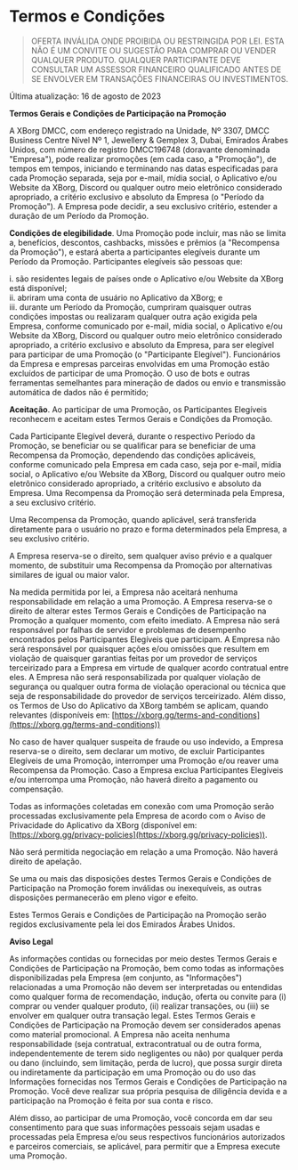 # Termos e Condições

> OFERTA INVÁLIDA ONDE PROIBIDA OU RESTRINGIDA POR LEI. ESTA NÃO É UM CONVITE OU SUGESTÃO PARA COMPRAR OU VENDER QUALQUER PRODUTO. QUALQUER PARTICIPANTE DEVE CONSULTAR UM ASSESSOR FINANCEIRO QUALIFICADO ANTES DE SE ENVOLVER EM TRANSAÇÕES FINANCEIRAS OU INVESTIMENTOS.

Última atualização: 16 de agosto de 2023

**Termos Gerais e Condições de Participação na Promoção**

A XBorg DMCC, com endereço registrado na Unidade, Nº 3307, DMCC Business Centre Nível Nº 1, Jewellery & Gemplex 3, Dubai, Emirados Árabes Unidos, com número de registro DMCC196748 (doravante denominada "Empresa"), pode realizar promoções (em cada caso, a "Promoção"), de tempos em tempos, iniciando e terminando nas datas especificadas para cada Promoção separada, seja por e-mail, mídia social, o Aplicativo e/ou Website da XBorg, Discord ou qualquer outro meio eletrônico considerado apropriado, a critério exclusivo e absoluto da Empresa (o "Período da Promoção"). A Empresa pode decidir, a seu exclusivo critério, estender a duração de um Período da Promoção.

**Condições de elegibilidade**. Uma Promoção pode incluir, mas não se limita a, benefícios, descontos, cashbacks, missões e prêmios (a "Recompensa da Promoção"), e estará aberta a participantes elegíveis durante um Período da Promoção. Participantes elegíveis são pessoas que:

i. são residentes legais de países onde o Aplicativo e/ou Website da XBorg está disponível;\
ii. abriram uma conta de usuário no Aplicativo da XBorg; e\
iii. durante um Período da Promoção, cumpriram quaisquer outras condições impostas ou realizaram qualquer outra ação exigida pela Empresa, conforme comunicado por e-mail, mídia social, o Aplicativo e/ou Website da XBorg, Discord ou qualquer outro meio eletrônico considerado apropriado, a critério exclusivo e absoluto da Empresa, para ser elegível para participar de uma Promoção (o "Participante Elegível"). Funcionários da Empresa e empresas parceiras envolvidas em uma Promoção estão excluídos de participar de uma Promoção. O uso de bots e outras ferramentas semelhantes para mineração de dados ou envio e transmissão automática de dados não é permitido;

**Aceitação**. Ao participar de uma Promoção, os Participantes Elegíveis reconhecem e aceitam estes Termos Gerais e Condições da Promoção.

Cada Participante Elegível deverá, durante o respectivo Período da Promoção, se beneficiar ou se qualificar para se beneficiar de uma Recompensa da Promoção, dependendo das condições aplicáveis, conforme comunicado pela Empresa em cada caso, seja por e-mail, mídia social, o Aplicativo e/ou Website da XBorg, Discord ou qualquer outro meio eletrônico considerado apropriado, a critério exclusivo e absoluto da Empresa. Uma Recompensa da Promoção será determinada pela Empresa, a seu exclusivo critério.

Uma Recompensa da Promoção, quando aplicável, será transferida diretamente para o usuário no prazo e forma determinados pela Empresa, a seu exclusivo critério.

A Empresa reserva-se o direito, sem qualquer aviso prévio e a qualquer momento, de substituir uma Recompensa da Promoção por alternativas similares de igual ou maior valor.

Na medida permitida por lei, a Empresa não aceitará nenhuma responsabilidade em relação a uma Promoção. A Empresa reserva-se o direito de alterar estes Termos Gerais e Condições de Participação na Promoção a qualquer momento, com efeito imediato. A Empresa não será responsável por falhas de servidor e problemas de desempenho encontrados pelos Participantes Elegíveis que participam. A Empresa não será responsável por quaisquer ações e/ou omissões que resultem em violação de quaisquer garantias feitas por um provedor de serviços terceirizado para a Empresa em virtude de qualquer acordo contratual entre eles. A Empresa não será responsabilizada por qualquer violação de segurança ou qualquer outra forma de violação operacional ou técnica que seja de responsabilidade do provedor de serviços terceirizado. Além disso, os Termos de Uso do Aplicativo da XBorg também se aplicam, quando relevantes (disponíveis em: [https://xborg.gg/terms-and-conditions](https://xborg.gg/terms-and-conditions))

No caso de haver qualquer suspeita de fraude ou uso indevido, a Empresa reserva-se o direito, sem declarar um motivo, de excluir Participantes Elegíveis de uma Promoção, interromper uma Promoção e/ou reaver uma Recompensa da Promoção. Caso a Empresa exclua Participantes Elegíveis e/ou interrompa uma Promoção, não haverá direito a pagamento ou compensação.

Todas as informações coletadas em conexão com uma Promoção serão processadas exclusivamente pela Empresa de acordo com o Aviso de Privacidade do Aplicativo da XBorg (disponível em: [https://xborg.gg/privacy-policies](https://xborg.gg/privacy-policies)).

Não será permitida negociação em relação a uma Promoção. Não haverá direito de apelação.

Se uma ou mais das disposições destes Termos Gerais e Condições de Participação na Promoção forem inválidas ou inexequíveis, as outras disposições permanecerão em pleno vigor e efeito.

Estes Termos Gerais e Condições de Participação na Promoção serão regidos exclusivamente pela lei dos Emirados Árabes Unidos.

&#x20;

**Aviso Legal**

As informações contidas ou fornecidas por meio destes Termos Gerais e Condições de Participação na Promoção, bem como todas as informações disponibilizadas pela Empresa (em conjunto, as "Informações") relacionadas a uma Promoção não devem ser interpretadas ou entendidas como qualquer forma de recomendação, indução, oferta ou convite para (i) comprar ou vender qualquer produto, (ii) realizar transações, ou (iii) se envolver em qualquer outra transação legal. Estes Termos Gerais e Condições de Participação na Promoção devem ser considerados apenas como material promocional. A Empresa não aceita nenhuma responsabilidade (seja contratual, extracontratual ou de outra forma, independentemente de terem sido negligentes ou não) por qualquer perda ou dano (incluindo, sem limitação, perda de lucro), que possa surgir direta ou indiretamente da participação em uma Promoção ou do uso das Informações fornecidas nos Termos Gerais e Condições de Participação na Promoção. Você deve realizar sua própria pesquisa de diligência devida e a participação na Promoção é feita por sua conta e risco.

&#x20;

Além disso, ao participar de uma Promoção, você concorda em dar seu consentimento para que suas informações pessoais sejam usadas e processadas pela Empresa e/ou seus respectivos funcionários autorizados e parceiros comerciais, se aplicável, para permitir que a Empresa execute uma Promoção.